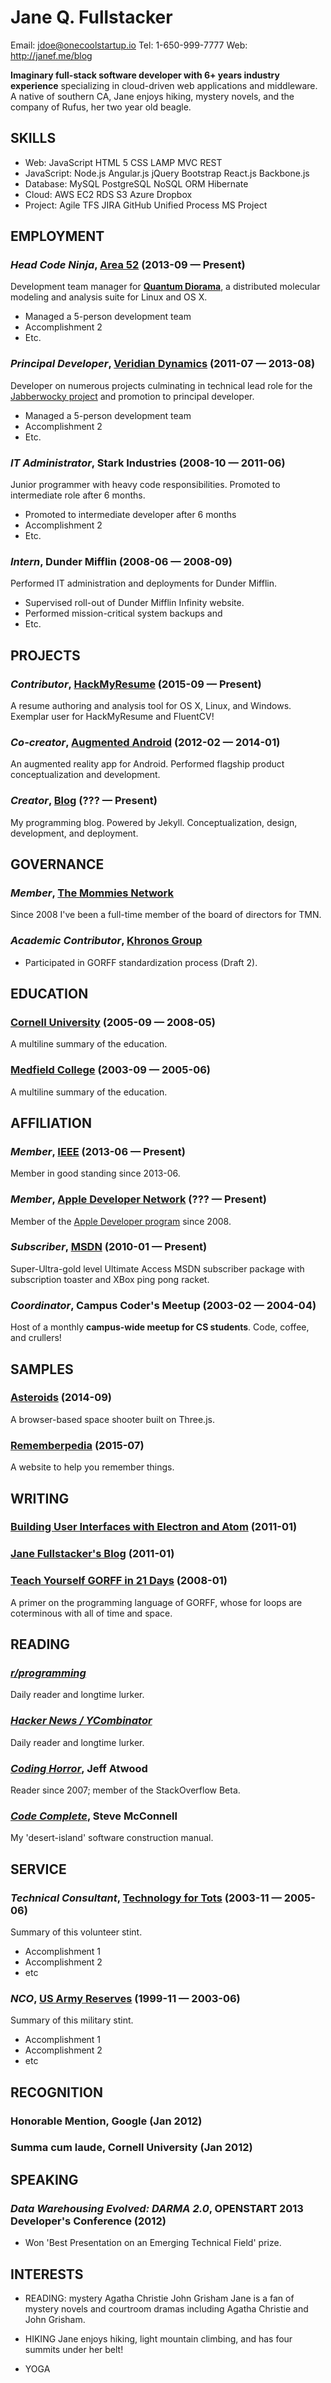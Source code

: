 Jane Q. Fullstacker
============
Email: jdoe@onecoolstartup.io
Tel: 1-650-999-7777
Web: http://janef.me/blog

**Imaginary full-stack software developer with 6+ years industry experience** specializing in cloud-driven web applications and middleware. A native of southern CA, Jane enjoys hiking, mystery novels, and the company of Rufus, her two year old beagle.

## SKILLS

  - Web: JavaScript HTML 5 CSS LAMP MVC REST 
  - JavaScript: Node.js Angular.js jQuery Bootstrap React.js Backbone.js 
  - Database: MySQL PostgreSQL NoSQL ORM Hibernate 
  - Cloud: AWS EC2 RDS S3 Azure Dropbox 
  - Project: Agile TFS JIRA GitHub Unified Process MS Project 

## EMPLOYMENT

### *Head Code Ninja*, [Area 52](https://area52.io/does-not-exist) (2013-09 — Present)

Development team manager for [**Quantum Diorama**](https://en.wikipedia.org/wiki/Vaporware), a distributed molecular modeling and analysis suite for Linux and OS X.
  - Managed a 5-person development team
  - Accomplishment 2
  - Etc.

### *Principal Developer*, [Veridian Dynamics](https://en.wikipedia.org/wiki/Better_Off_Ted#Plot) (2011-07 — 2013-08)

Developer on numerous projects culminating in technical lead role for the [Jabberwocky project](http://betteroffted.wikia.com/wiki/Jabberwocky) and promotion to principal developer.
  - Managed a 5-person development team
  - Accomplishment 2
  - Etc.

### *IT Administrator*, Stark Industries (2008-10 — 2011-06)

Junior programmer with heavy code responsibilities. Promoted to intermediate role after 6 months.
  - Promoted to intermediate developer after 6 months
  - Accomplishment 2
  - Etc.

### *Intern*, Dunder Mifflin (2008-06 — 2008-09)

Performed IT administration and deployments for Dunder Mifflin.
  - Supervised roll-out of Dunder Mifflin Infinity website.
  - Performed mission-critical system backups and 
  - Etc.


## PROJECTS

### *Contributor*, [HackMyResume](https://fluentdesk.com/hackmyresume) (2015-09 — Present)

A resume authoring and analysis tool for OS X, Linux, and Windows.
Exemplar user for HackMyResume and FluentCV!

### *Co-creator*, [Augmented Android](http://project.website.com) (2012-02 — 2014-01)

An augmented reality app for Android.
Performed flagship product conceptualization and development.

### *Creator*, [Blog](http://myblog.jane.com/blog) (??? — Present)

My programming blog. Powered by Jekyll.
Conceptualization, design, development, and deployment.


## GOVERNANCE

### *Member*, [The Mommies Network](http://themommiesnetwork.org) 

Since 2008 I've been a full-time member of the board of directors for TMN.

### *Academic Contributor*, [Khronos Group](https://www.khronos.org) 

- Participated in GORFF standardization process (Draft 2).



## EDUCATION

### [Cornell University](https://www.cornell.edu/) (2005-09 — 2008-05)

A multiline summary of the education.


### [Medfield College](https://en.wikipedia.org/wiki/Medfield_College) (2003-09 — 2005-06)

A multiline summary of the education.



## AFFILIATION

### *Member*, [IEEE](https://www.ieee.org/index.html) (2013-06 — Present)

Member in good standing since 2013-06.

### *Member*, [Apple Developer Network](https://developer.apple.com/) (??? — Present)

Member of the [Apple Developer program](https://developer.apple.com/) since 2008.

### *Subscriber*, [MSDN](https://msdn.microsoft.com) (2010-01 — Present)

Super-Ultra-gold level Ultimate Access MSDN subscriber package with subscription toaster and XBox ping pong racket.

### *Coordinator*, Campus Coder's Meetup (2003-02 — 2004-04)

Host of a monthly **campus-wide meetup for CS students**. Code, coffee, and crullers!


## SAMPLES

### [Asteroids](http://janef.me/asteroids) (2014-09)

A browser-based space shooter built on Three.js.

### [Rememberpedia](https://rememberpedia.com) (2015-07)

A website to help you remember things.


## WRITING

### [Building User Interfaces with Electron and Atom](http://codeproject.com/build-ui-electron-atom.aspx) (2011-01)



### [Jane Fullstacker's Blog](http://janef.me) (2011-01)



### [Teach Yourself GORFF in 21 Days](http://url.to.publication.com/blah) (2008-01)

A primer on the programming language of GORFF, whose for loops are coterminous with all of time and space.


## READING

### [*r/programming*](https://www.reddit.com/r/programming/)
Daily reader and longtime lurker.

### [*Hacker News / YCombinator*](https://news.ycombinator.com/)
Daily reader and longtime lurker.

### [*Coding Horror*](http://www.codinghorror.com), Jeff Atwood
Reader since 2007; member of the StackOverflow Beta.

### [*Code Complete*](http://www.cc2e.com/Default.aspx), Steve McConnell
My 'desert-island' software construction manual.


## SERVICE

### *Technical Consultant*, [Technology for Tots](http://technology-for-tots.org) (2003-11 — 2005-06)

Summary of this volunteer stint.
  - Accomplishment 1
  - Accomplishment 2
  - etc

### *NCO*, [US Army Reserves](http://www.usar.army.mil/) (1999-11 — 2003-06)

Summary of this military stint.
  - Accomplishment 1
  - Accomplishment 2
  - etc


## RECOGNITION

### Honorable Mention, Google (Jan 2012)

### Summa cum laude, Cornell University (Jan 2012)


## SPEAKING

### *Data Warehousing Evolved: DARMA 2.0*, OPENSTART 2013 Developer's Conference (2012)


  - Won 'Best Presentation on an Emerging Technical Field' prize.



## INTERESTS

- READING: mystery Agatha Christie John Grisham 
Jane is a fan of mystery novels and courtroom dramas including Agatha Christie and John Grisham.

- HIKING
Jane enjoys hiking, light mountain climbing, and has four summits under her belt!

- YOGA


